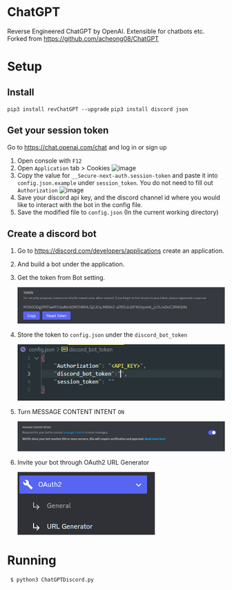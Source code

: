 # ChatGPT
Reverse Engineered ChatGPT by OpenAI. Extensible for chatbots etc. Forked from https://github.com/acheong08/ChatGPT

# Setup
## Install
`pip3 install revChatGPT --upgrade`
`pip3 install discord json`

## Get your session token
Go to https://chat.openai.com/chat and log in or sign up
1. Open console with `F12`
2. Open `Application` tab > Cookies
![image](https://user-images.githubusercontent.com/36258159/205494773-32ef651a-994d-435a-9f76-a26699935dac.png)
3. Copy the value for `__Secure-next-auth.session-token` and paste it into `config.json.example` under `session_token`. You do not need to fill out `Authorization`
![image](https://user-images.githubusercontent.com/36258159/205495076-664a8113-eda5-4d1e-84d3-6fad3614cfd8.png)
4. Save your discord api key, and the discord channel id where you would like to interact with the bot in the config file.
5. Save the modified file to `config.json` (In the current working directory)

## Create a discord bot

1. Go to https://discord.com/developers/applications create an application.
2. And build a bot under the application.
3. Get the token from Bot setting.


   ![1670143818339](image/README/1670143818339.png)
4. Store the token to `config.json` under the `discord_bot_token`

   ![1670176461891](image/README/1670176461891.png)
5. Turn MESSAGE CONTENT INTENT `ON`

   ![1670176647431](image/README/1670176647431.png)
6. Invite your bot through OAuth2 URL Generator

   ![1670176722801](image/README/1670176722801.png)



# Running
```
 $ python3 ChatGPTDiscord.py            
